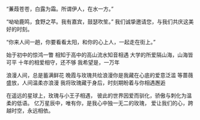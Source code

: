 

“蒹葭苍苍，白露为霜。所谓伊人，在水一方。”

“呦呦鹿鸣，食野之苹。我有嘉宾，鼓瑟吹笙。” 我们诚挚邀请您，与我们共庆这美好的时刻。

“你来人间一趟，你要看看太阳，和你的心上人，一起走在街上。”


始于初中的惊鸿一瞥
相知于高中的高山流水知音相遇
大学的所爱隔山海，山海皆可平
十年的相爱相守，还不够
我希望是，一万年



浪漫人间，总是蓄满鲜花
晚霞与玫瑰共绘浪漫你是我藏在心底的爱意泛滥
等蔷薇盛放，人间温柔亦浪漫
我将玫瑰藏于身后，时刻期盼着与你相遇邂逅


  
在遥远的星球上，玫瑰与小王子相遇， 彼此的世界因爱而驯化，骄傲与刺化为温柔的低语。 亿万星辰中，唯有你，是我心中独一无二的玫瑰， 爱让我们的心，跨越时空，永远相依。